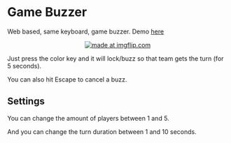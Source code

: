 # Game Buzzer
Web based, same keyboard, game buzzer. Demo <a href="https://rdromao.github.io/game-buzzer/">here</a>

<p align="center">
  <a href="https://imgflip.com/gif/21n3lu"><img src="https://i.imgflip.com/21n3lu.gif" title="made at imgflip.com"/></a>
</p>

Just press the color key and it will lock/buzz so that team gets the turn (for 5 seconds).

You can also hit Escape to cancel a buzz.

## Settings

You can change the amount of players between 1 and 5.

And you can change the turn duration between 1 and 10 seconds.


